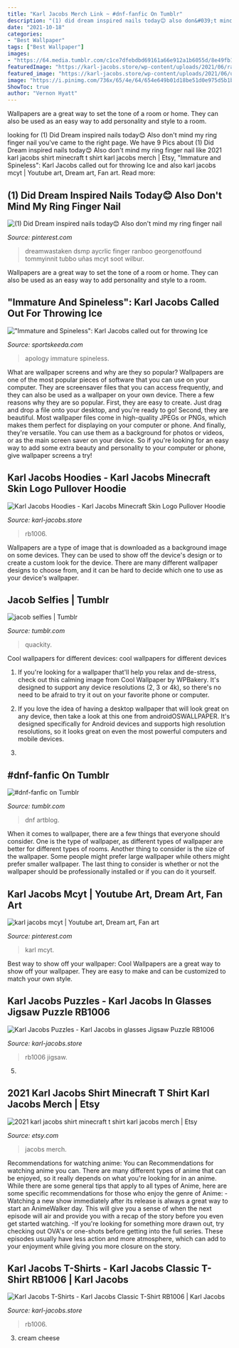 ```yaml
---
title: "Karl Jacobs Merch Link ~ #dnf-fanfic On Tumblr"
description: "(1) did dream inspired nails today😊 also don&#039;t mind my ring finger nail"
date: "2021-10-18"
categories:
- "Best Wallpaper"
tags: ["Best Wallpaper"]
images:
- "https://64.media.tumblr.com/c1ce7dfebdbd69161a66e912a1b6055d/8e49fb1ce452b972-2b/s500x750/44f9266b183bb026d5155c5cadeb61ea067bd189.jpg"
featuredImage: "https://karl-jacobs.store/wp-content/uploads/2021/06/raf750x1000075t10101001c5ca27c6-24-600x800.jpg"
featured_image: "https://karl-jacobs.store/wp-content/uploads/2021/06/urjigsaw_puzzle_252_piece_flatlaysquare_product600x600-bgf8f8f8-10.jpg"
image: "https://i.pinimg.com/736x/65/4e/64/654e649b01d18be51d0e975d5b1b3511.jpg"
ShowToc: true
author: "Vernon Hyatt"
---
```



Wallpapers are a great way to set the tone of a room or home. They can also be used as an easy way to add personality and style to a room.

	

		
looking for (1) Did Dream inspired nails today😊 Also don&#039;t mind my ring finger nail you've came to the right page. We have 9 Pics about (1) Did Dream inspired nails today😊 Also don&#039;t mind my ring finger nail like 2021 karl jacobs shirt minecraft t shirt karl jacobs merch | Etsy, &quot;Immature and Spineless&quot;: Karl Jacobs called out for throwing Ice and also karl jacobs mcyt | Youtube art, Dream art, Fan art. Read more:
		
    
## (1) Did Dream Inspired Nails Today😊 Also Don&#039;t Mind My Ring Finger Nail

<img loading=lazy src="https://i.pinimg.com/originals/d9/4e/33/d94e3317033f24f0f6fdbce3952da69b.png" onerror="this.onerror=null;this.src='https://tse1.mm.bing.net/th?id=OIP.3FXZFvYeEFuV-ngshatVGQHaJ3&amp;pid=15.1';" alt="(1) Did Dream inspired nails today😊 Also don&#039;t mind my ring finger nail">

_Source: pinterest.com_

>dreamwastaken dsmp aycrlic finger ranboo georgenotfound tommyinnit tubbo uñas mcyt soot wilbur. 

	

Wallpapers are a great way to set the tone of a room or home. They can also be used as an easy way to add personality and style to a room.

    
## &quot;Immature And Spineless&quot;: Karl Jacobs Called Out For Throwing Ice

<img loading=lazy src="https://staticg.sportskeeda.com/editor/2021/05/db4e1-16199804563085-800.jpg" onerror="this.onerror=null;this.src='https://tse4.mm.bing.net/th?id=OIP.9PMDvwkTlqNp4gxFAwEjTAHaEK&amp;pid=15.1';" alt="&quot;Immature and Spineless&quot;: Karl Jacobs called out for throwing Ice">

_Source: sportskeeda.com_

>apology immature spineless. 

	

What are wallpaper screens and why are they so popular?
Wallpapers are one of the most popular pieces of software that you can use on your computer. They are screensaver files that you can access frequently, and they can also be used as a wallpaper on your own device. There a few reasons why they are so popular. First, they are easy to create. Just drag and drop a file onto your desktop, and you're ready to go! Second, they are beautiful. Most wallpaper files come in high-quality JPEGs or PNGs, which makes them perfect for displaying on your computer or phone. And finally, they're versatile. You can use them as a background for photos or videos, or as the main screen saver on your device. So if you're looking for an easy way to add some extra beauty and personality to your computer or phone, give wallpaper screens a try!

    
## Karl Jacobs Hoodies - Karl Jacobs Minecraft Skin Logo Pullover Hoodie

<img loading=lazy src="https://karl-jacobs.store/wp-content/uploads/2021/06/raf750x1000075t322e3f696a94a5d4.jpg" onerror="this.onerror=null;this.src='https://tse4.mm.bing.net/th?id=OIP.acwou1yoJWFQiB_zmHi7kgHaJ4&amp;pid=15.1';" alt="Karl Jacobs Hoodies - Karl Jacobs Minecraft Skin Logo Pullover Hoodie">

_Source: karl-jacobs.store_

>rb1006. 

	

Wallpapers are a type of image that is downloaded as a background image on some devices. They can be used to show off the device's design or to create a custom look for the device. There are many different wallpaper designs to choose from, and it can be hard to decide which one to use as your device's wallpaper.

    
## Jacob Selfies | Tumblr

<img loading=lazy src="https://64.media.tumblr.com/585728c0754464f2009de0bb0524d445/e15fd04956b01967-e6/s640x960/34a2a720dee98aa838754f06e66eed0a7398a41f.jpg" onerror="this.onerror=null;this.src='https://tse3.mm.bing.net/th?id=OIP.UjfmgZQ5WwJ8wWjYK-Q5YAHaNC&amp;pid=15.1';" alt="jacob selfies | Tumblr">

_Source: tumblr.com_

>quackity. 

	

Cool wallpapers for different devices:
cool wallpapers for different devices 

1. If you're looking for a wallpaper that'll help you relax and de-stress, check out this calming image from Cool Wallpaper by WPBakery. It's designed to support any device resolutions (2, 3 or 4k), so there's no need to be afraid to try it out on your favorite phone or computer.

2. If you love the idea of having a desktop wallpaper that will look great on any device, then take a look at this one from androidOSWALLPAPER. It's designed specifically for Android devices and supports high resolution resolutions, so it looks great on even the most powerful computers and mobile devices.

3.

    
## #dnf-fanfic On Tumblr

<img loading=lazy src="https://64.media.tumblr.com/c1ce7dfebdbd69161a66e912a1b6055d/8e49fb1ce452b972-2b/s500x750/44f9266b183bb026d5155c5cadeb61ea067bd189.jpg" onerror="this.onerror=null;this.src='https://tse4.mm.bing.net/th?id=OIP.O9nI4eD9k1vLnrLX1Kuc6wHaDt&amp;pid=15.1';" alt="#dnf-fanfic on Tumblr">

_Source: tumblr.com_

>dnf artblog. 

	

When it comes to wallpaper, there are a few things that everyone should consider. One is the type of wallpaper, as different types of wallpaper are better for different types of rooms. Another thing to consider is the size of the wallpaper. Some people might prefer large wallpaper while others might prefer smaller wallpaper. The last thing to consider is whether or not the wallpaper should be professionally installed or if you can do it yourself.

    
## Karl Jacobs Mcyt | Youtube Art, Dream Art, Fan Art

<img loading=lazy src="https://i.pinimg.com/736x/65/4e/64/654e649b01d18be51d0e975d5b1b3511.jpg" onerror="this.onerror=null;this.src='https://tse3.mm.bing.net/th?id=OIP.K2k_WUr35m-a25ximQ37ZgHaF7&amp;pid=15.1';" alt="karl jacobs mcyt | Youtube art, Dream art, Fan art">

_Source: pinterest.com_

>karl mcyt. 

	

Best way to show off your wallpaper:
Cool Wallpapers are a great way to show off your wallpaper. They are easy to make and can be customized to match your own style.

    
## Karl Jacobs Puzzles - Karl Jacobs In Glasses Jigsaw Puzzle RB1006

<img loading=lazy src="https://karl-jacobs.store/wp-content/uploads/2021/06/urjigsaw_puzzle_252_piece_flatlaysquare_product600x600-bgf8f8f8-10.jpg" onerror="this.onerror=null;this.src='https://tse2.mm.bing.net/th?id=OIP.H2Htp7gng0CeYYbAROG9LAHaHa&amp;pid=15.1';" alt="Karl Jacobs Puzzles - Karl Jacobs in glasses Jigsaw Puzzle RB1006">

_Source: karl-jacobs.store_

>rb1006 jigsaw. 

	

5.

    
## 2021 Karl Jacobs Shirt Minecraft T Shirt Karl Jacobs Merch | Etsy

<img loading=lazy src="https://i.etsystatic.com/26679342/r/il/0a2d08/3066509766/il_fullxfull.3066509766_to6w.jpg" onerror="this.onerror=null;this.src='https://tse3.mm.bing.net/th?id=OIP.602Uk-_WkckHWgDeEF_3xQHaGQ&amp;pid=15.1';" alt="2021 karl jacobs shirt minecraft t shirt karl jacobs merch | Etsy">

_Source: etsy.com_

>jacobs merch. 

	

Recommendations for watching anime: You can
Recommendations for watching anime you can. There are many different types of anime that can be enjoyed, so it really depends on what you're looking for in an anime. While there are some general tips that apply to all types of Anime, here are some specific recommendations for those who enjoy the genre of Anime: 
-Watching a new show immediately after its release is always a great way to start an AnimeWalker day. This will give you a sense of when the next episode will air and provide you with a recap of the story before you even get started watching. 
-If you're looking for something more drawn out, try checking out OVA's or one-shots before getting into the full series. These episodes usually have less action and more atmosphere, which can add to your enjoyment while giving you more closure on the story.

    
## Karl Jacobs T-Shirts - Karl Jacobs Classic T-Shirt RB1006 | Karl Jacobs

<img loading=lazy src="https://karl-jacobs.store/wp-content/uploads/2021/06/raf750x1000075t10101001c5ca27c6-24-600x800.jpg" onerror="this.onerror=null;this.src='https://tse1.mm.bing.net/th?id=OIP.Q1tAY_agZJT2sH7oEa6NIAHaJ4&amp;pid=15.1';" alt="Karl Jacobs T-Shirts - Karl Jacobs Classic T-Shirt RB1006 | Karl Jacobs">

_Source: karl-jacobs.store_

>rb1006. 

	

3. cream cheese 

